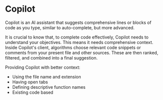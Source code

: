 # Copilot

Copilot is an AI assistant that suggests comprehensive lines or blocks of code as you type, similar to auto-complete, but more advanced.


It is crucial to know that, to complete code effectively, Copilot needs to understand your objectives. This means it needs comprehensive context. Inside Copilot's client, algorithms choose relevant code snippets or comments from your present file and other sources. These are then ranked, filtered, and combined into a final suggestion.

Providing Copilot with better context:

- Using the file name and extension
- Having open tabs
- Defining descriptive function names
- Existing code based